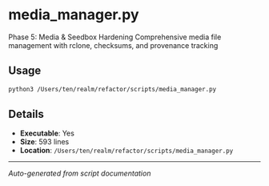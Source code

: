 # media_manager.py

Phase 5: Media & Seedbox Hardening
Comprehensive media file management with rclone, checksums, and provenance tracking

## Usage

```bash
python3 /Users/ten/realm/refactor/scripts/media_manager.py
```

## Details

- **Executable**: Yes
- **Size**: 593 lines
- **Location**: `/Users/ten/realm/refactor/scripts/media_manager.py`

---
*Auto-generated from script documentation*
